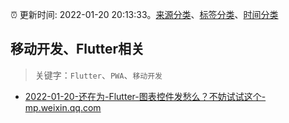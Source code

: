 :alarm_clock: 更新时间: 2022-01-20 20:13:33。[来源分类](../README.md)、[标签分类](../TAGS.md)、[时间分类](../TIMELINE.md)

## 移动开发、Flutter相关


> 关键字：`Flutter`、`PWA`、`移动开发`



- [2022-01-20-还在为-Flutter-图表控件发愁么？不妨试试这个-mp.weixin.qq.com](https://blogread.cn/news/go.php?idItem=14894&url=https%3A%2F%2Fmp.weixin.qq.com%2Fs%2F4OKaKf43Y6dSYajaCHnehw%3Fcomefrom%3Dhttps%253A%252F%252Fblogread.cn%252Fnews%252F) 
